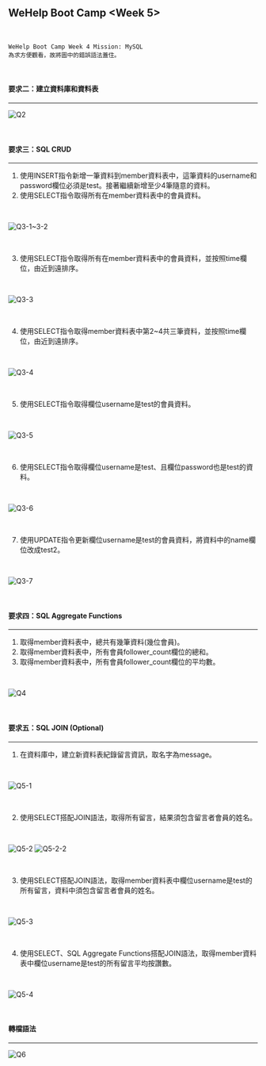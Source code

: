 WeHelp Boot Camp <Week 5>
-----------

<br />

```
WeHelp Boot Camp Week 4 Mission: MySQL
為求方便觀看，故將圖中的錯誤語法蓋住。
```

<br />

#### 要求⼆：建立資料庫和資料表


---

![Q2](https://user-images.githubusercontent.com/111497136/196937797-c19b51e1-3796-42c0-8f6b-04eea9ec0f2e.PNG)

<br />

#### 要求三：SQL CRUD

---

1. 使⽤INSERT指令新增⼀筆資料到member資料表中，這筆資料的username和password欄位必須是test。接著繼續新增⾄少4筆隨意的資料。
2. 使⽤SELECT指令取得所有在member資料表中的會員資料。

<br />

![Q3-1~3-2](https://user-images.githubusercontent.com/111497136/196955881-9c3425f5-714f-4e05-9905-3e3c624c1ab9.png)

<br />

3. 使⽤SELECT指令取得所有在member資料表中的會員資料，並按照time欄位，由近到遠排序。

<br />

![Q3-3](https://user-images.githubusercontent.com/111497136/196955999-0c694664-dc85-4967-a7eb-b884ea691036.png)

<br />

4. 使⽤SELECT指令取得member資料表中第2~4共三筆資料，並按照time欄位，由近到遠排序。

<br />

![Q3-4](https://user-images.githubusercontent.com/111497136/196937846-ea827b23-73f2-47aa-b160-eca39c569a07.PNG)

<br />

5. 使⽤SELECT指令取得欄位username是test的會員資料。

<br />

![Q3-5](https://user-images.githubusercontent.com/111497136/196937861-636dd7f5-6a1b-4531-ad4b-04799f70d77a.PNG)

<br />

6. 使⽤SELECT指令取得欄位username是test、且欄位password也是test的資料。

<br />

![Q3-6](https://user-images.githubusercontent.com/111497136/196937898-545f7fbb-8759-4dfe-bdc3-e7bfa10cdf69.PNG)

<br />

7. 使⽤UPDATE指令更新欄位username是test的會員資料，將資料中的name欄位改成test2。

<br />

![Q3-7](https://user-images.githubusercontent.com/111497136/196937909-8f65bf71-97e9-4717-9b51-0fbdac338e77.PNG)

<br />

#### 要求四：SQL Aggregate Functions

---

1. 取得member資料表中，總共有幾筆資料(幾位會員)。
2. 取得member資料表中，所有會員follower_count欄位的總和。
3. 取得member資料表中，所有會員follower_count欄位的平均數。

<br />

![Q4](https://user-images.githubusercontent.com/111497136/196937924-d569ae09-2681-4579-89a5-d9d81a28eeae.png)

<br />

#### 要求五：SQL JOIN (Optional)

---

1. 在資料庫中，建立新資料表紀錄留⾔資訊，取名字為message。

<br />

![Q5-1](https://user-images.githubusercontent.com/111497136/196938026-724e244c-73a8-4546-a26e-983a62e57f16.png)

<br />

2. 使⽤SELECT搭配JOIN語法，取得所有留⾔，結果須包含留⾔者會員的姓名。

<br />

![Q5-2](https://user-images.githubusercontent.com/111497136/196938036-ff7b18fc-1676-476f-8fb6-901fbaf6038d.PNG)
![Q5-2-2](https://user-images.githubusercontent.com/111497136/196938060-553824d2-4369-4d3a-a003-a2c663466686.PNG)

<br />

3. 使⽤SELECT搭配JOIN語法，取得member資料表中欄位username是test的所有留⾔，資料中須包含留⾔者會員的姓名。

<br />

![Q5-3](https://user-images.githubusercontent.com/111497136/196938081-7b557dca-a60e-462e-a025-7ffff383ac6b.PNG)

<br />

4. 使⽤SELECT、SQL Aggregate Functions搭配JOIN語法，取得member資料表中欄位username是test的所有留⾔平均按讚數。

<br />

![Q5-4](https://user-images.githubusercontent.com/111497136/196938091-4a909279-a2df-4c4a-be4d-c56b49206408.PNG)

<br />

#### 轉檔語法

---

![Q6](https://user-images.githubusercontent.com/111497136/196938103-3dc19034-e031-4710-8f70-430e1d40d325.PNG)



